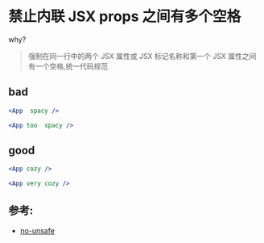 # 禁止内联 JSX props 之间有多个空格

why?

> 强制在同一行中的两个 JSX 属性或 JSX 标记名称和第一个 JSX 属性之间有一个空格,统一代码规范

## bad

```jsx
<App  spacy />

<App too  spacy />
```

## good

```jsx
<App cozy />

<App very cozy />
```

## 参考:

- [no-unsafe](https://github.com/jsx-eslint/eslint-plugin-react/blob/c42b624d0fb9ad647583a775ab9751091eec066f/docs/rules/no-unsafe)
